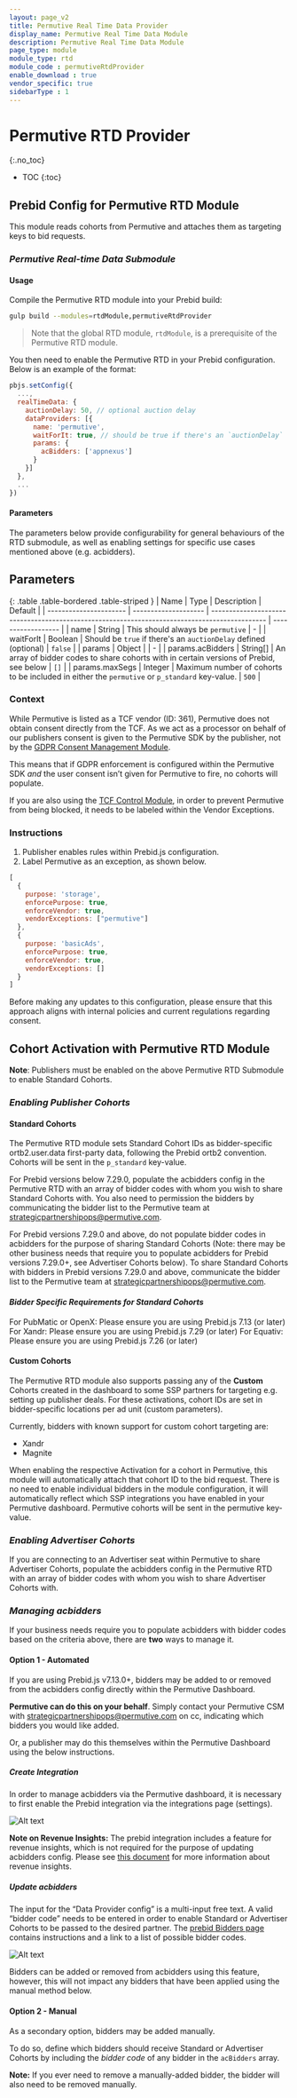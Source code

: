 ```yaml
---
layout: page_v2
title: Permutive Real Time Data Provider
display_name: Permutive Real Time Data Module
description: Permutive Real Time Data Module
page_type: module
module_type: rtd
module_code : permutiveRtdProvider
enable_download : true
vendor_specific: true
sidebarType : 1
---
```


# Permutive RTD Provider
{:.no_toc}

* TOC
{:toc}

## Prebid Config for Permutive RTD Module

This module reads cohorts from Permutive and attaches them as targeting keys to bid requests.

### _Permutive Real-time Data Submodule_

#### Usage

Compile the Permutive RTD module into your Prebid build:

```bash
gulp build --modules=rtdModule,permutiveRtdProvider
```

> Note that the global RTD module, `rtdModule`, is a prerequisite of the Permutive RTD module.

You then need to enable the Permutive RTD in your Prebid configuration. Below is an example of the format:

```javascript
pbjs.setConfig({
  ...,
  realTimeData: {
    auctionDelay: 50, // optional auction delay
    dataProviders: [{
      name: 'permutive',
      waitForIt: true, // should be true if there's an `auctionDelay`
      params: {
        acBidders: ['appnexus']
      }
    }]
  },
  ...
})
```

#### Parameters

The parameters below provide configurability for general behaviours of the RTD submodule,
as well as enabling settings for specific use cases mentioned above (e.g. acbidders).

## Parameters

{: .table .table-bordered .table-striped }
| Name                   | Type                 | Description                                                                                   | Default            |
| ---------------------- | -------------------- | --------------------------------------------------------------------------------------------- | ------------------ |
| name                   | String               | This should always be `permutive`                                                             | -                  |
| waitForIt              | Boolean              | Should be `true` if there's an `auctionDelay` defined (optional)                              | `false`            |
| params                 | Object               |                                                                                               | -                  |
| params.acBidders       | String[]             | An array of bidder codes to share cohorts with in certain versions of Prebid, see below                         | `[]`               |
| params.maxSegs         | Integer              | Maximum number of cohorts to be included in either the `permutive` or `p_standard` key-value. | `500`              |

### Context

While Permutive is listed as a TCF vendor (ID: 361), Permutive does not obtain consent directly from the TCF. As we act as a processor on behalf of our publishers consent is given to the Permutive SDK by the publisher, not by the [GDPR Consent Management Module](https://prebid-docs.atre.net/dev-docs/modules/consentManagement.html).

This means that if GDPR enforcement is configured within the Permutive SDK _and_ the user consent isn’t given for Permutive to fire, no cohorts will populate.

If you are also using the [TCF Control Module](https://docs.prebid.org/dev-docs/modules/tcfControl.html), in order to prevent Permutive from being blocked, it needs to be labeled within the Vendor Exceptions.

### Instructions

1. Publisher enables rules within Prebid.js configuration. 
2. Label Permutive as an exception, as shown below.

```javascript
[
  {
    purpose: 'storage',
    enforcePurpose: true,
    enforceVendor: true,
    vendorExceptions: ["permutive"]
  },
  {
    purpose: 'basicAds',
    enforcePurpose: true,
    enforceVendor: true,
    vendorExceptions: []
  }
]
```

Before making any updates to this configuration, please ensure that this approach aligns with internal policies and current regulations regarding consent.

## Cohort Activation with Permutive RTD Module

**Note**: Publishers must be enabled on the above Permutive RTD Submodule to enable Standard Cohorts.

### _Enabling Publisher Cohorts_

#### Standard Cohorts

The Permutive RTD module sets Standard Cohort IDs as bidder-specific ortb2.user.data first-party data, following the Prebid ortb2 convention. Cohorts will be sent in the `p_standard` key-value.

For Prebid versions below 7.29.0, populate the acbidders config in the Permutive RTD with an array of bidder codes with whom you wish to share Standard Cohorts with. You also need to permission the bidders by communicating the bidder list to the Permutive team at <strategicpartnershipops@permutive.com>.

For Prebid versions 7.29.0 and above, do not populate bidder codes in acbidders for the purpose of sharing Standard Cohorts (Note: there may be other business needs that require you to populate acbidders for Prebid versions 7.29.0+, see Advertiser Cohorts below). To share Standard Cohorts with bidders in Prebid versions 7.29.0 and above, communicate the bidder list to the Permutive team at <strategicpartnershipops@permutive.com>.

#### _Bidder Specific Requirements for Standard Cohorts_

For PubMatic or OpenX: Please ensure you are using Prebid.js 7.13 (or later)
For Xandr: Please ensure you are using Prebid.js 7.29 (or later)
For Equativ: Please ensure you are using Prebid.js 7.26 (or later)

#### Custom Cohorts

The Permutive RTD module also supports passing any of the **Custom** Cohorts created in the dashboard to some SSP partners for targeting
e.g. setting up publisher deals. For these activations, cohort IDs are set in bidder-specific locations per ad unit (custom parameters).

Currently, bidders with known support for custom cohort targeting are:

* Xandr
* Magnite

When enabling the respective Activation for a cohort in Permutive, this module will automatically attach that cohort ID to the bid request.
There is no need to enable individual bidders in the module configuration, it will automatically reflect which SSP integrations you have enabled in your Permutive dashboard.
Permutive cohorts will be sent in the permutive key-value.

### _Enabling Advertiser Cohorts_

If you are connecting to an Advertiser seat within Permutive to share Advertiser Cohorts,  populate the acbidders config in the Permutive RTD with an array of bidder codes with whom you wish to share Advertiser Cohorts with.

### _Managing acbidders_

If your business needs require you to populate acbidders with bidder codes based on the criteria above, there are **two** ways to manage it.

#### Option 1 - Automated

If you are using Prebid.js v7.13.0+, bidders may be added to or removed from the acbidders config directly within the Permutive Dashboard.

**Permutive can do this on your behalf**. Simply contact your Permutive CSM with <strategicpartnershipops@permutive.com> on cc,
indicating which bidders you would like added.

Or, a publisher may do this themselves within the Permutive Dashboard using the below instructions.

##### Create Integration

In order to manage acbidders via the Permutive dashboard, it is necessary to first enable the Prebid integration via the integrations page (settings).

![Alt text](/assets/images/dev-docs/modules/permutiveRtdProvider-integration-create.png?raw=true "Permutive Prebid integration - create")

**Note on Revenue Insights:** The prebid integration includes a feature for revenue insights,
which is not required for the purpose of updating acbidders config.
Please see [this document](https://support.permutive.com/hc/en-us/articles/360019044079-Revenue-Insights) for more information about revenue insights.

##### Update acbidders

The input for the “Data Provider config” is a multi-input free text. A valid “bidder code” needs to be entered in order to enable Standard or Advertiser Cohorts to be passed to the desired partner. The [prebid Bidders page](https://docs.prebid.org/dev-docs/bidders.html) contains instructions and a link to a list of possible bidder codes.

![Alt text](/assets/images/dev-docs/modules/permutiveRtdProvider-integration-update.png?raw=true "Permutive Prebid integration - update")

Bidders can be added or removed from acbidders using this feature, however, this will not impact any bidders that have been applied using the manual method below.

#### Option 2 - Manual

As a secondary option, bidders may be added manually.

To do so, define which bidders should receive Standard or Advertiser Cohorts by
including the _bidder code_ of any bidder in the `acBidders` array.

**Note:** If you ever need to remove a manually-added bidder, the bidder will also need to be removed manually.
